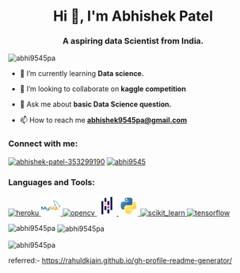 <h1 align="center">Hi 👋, I'm Abhishek Patel</h1>
<h3 align="center">A aspiring data Scientist from India.</h3>

<p align="left"> <img src="https://komarev.com/ghpvc/?username=abhi9545pa&label=Profile%20views&color=0e75b6&style=flat" alt="abhi9545pa" /> </p>

- 🌱 I’m currently learning **Data science.**

- 👯 I’m looking to collaborate on **kaggle competition**

- 💬 Ask me about **basic Data Science question.**

- 📫 How to reach me **abhishek9545pa@gmail.com**

<h3 align="left">Connect with me:</h3>
<p align="left">
<a href="https://linkedin.com/in/abhishek-patel-353299190" target="blank"><img align="center" src="https://raw.githubusercontent.com/rahuldkjain/github-profile-readme-generator/master/src/images/icons/Social/linked-in-alt.svg" alt="abhishek-patel-353299190" height="30" width="40" /></a>
<a href="https://kaggle.com/abhi9545" target="blank"><img align="center" src="https://raw.githubusercontent.com/rahuldkjain/github-profile-readme-generator/master/src/images/icons/Social/kaggle.svg" alt="abhi9545" height="30" width="40" /></a>
</p>

<h3 align="left">Languages and Tools:</h3>
<p align="left"> <a href="https://heroku.com" target="_blank" rel="noreferrer"> <img src="https://www.vectorlogo.zone/logos/heroku/heroku-icon.svg" alt="heroku" width="40" height="40"/> </a> <a href="https://www.mysql.com/" target="_blank" rel="noreferrer"> <img src="https://raw.githubusercontent.com/devicons/devicon/master/icons/mysql/mysql-original-wordmark.svg" alt="mysql" width="40" height="40"/> </a> <a href="https://opencv.org/" target="_blank" rel="noreferrer"> <img src="https://www.vectorlogo.zone/logos/opencv/opencv-icon.svg" alt="opencv" width="40" height="40"/> </a> <a href="https://pandas.pydata.org/" target="_blank" rel="noreferrer"> <img src="https://raw.githubusercontent.com/devicons/devicon/2ae2a900d2f041da66e950e4d48052658d850630/icons/pandas/pandas-original.svg" alt="pandas" width="40" height="40"/> </a> <a href="https://www.python.org" target="_blank" rel="noreferrer"> <img src="https://raw.githubusercontent.com/devicons/devicon/master/icons/python/python-original.svg" alt="python" width="40" height="40"/> </a> <a href="https://scikit-learn.org/" target="_blank" rel="noreferrer"> <img src="https://upload.wikimedia.org/wikipedia/commons/0/05/Scikit_learn_logo_small.svg" alt="scikit_learn" width="40" height="40"/> </a> <a href="https://www.tensorflow.org" target="_blank" rel="noreferrer"> <img src="https://www.vectorlogo.zone/logos/tensorflow/tensorflow-icon.svg" alt="tensorflow" width="40" height="40"/> </a> </p>

<p><img align="left" src="https://github-readme-stats.vercel.app/api/top-langs?username=abhi9545pa&show_icons=true&locale=en&layout=compact" alt="abhi9545pa" /></p>

<p>&nbsp;<img align="center" src="https://github-readme-stats.vercel.app/api?username=abhi9545pa&show_icons=true&locale=en" alt="abhi9545pa" /></p>

<p><img align="center" src="https://github-readme-streak-stats.herokuapp.com/?user=abhi9545pa&" alt="abhi9545pa" /></p>

referred:- https://rahuldkjain.github.io/gh-profile-readme-generator/
